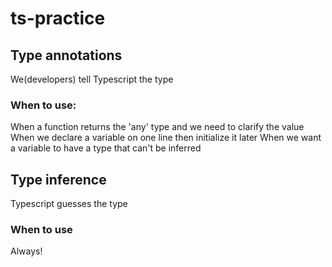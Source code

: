 # ts-practice

## Type annotations

We(developers) tell Typescript the type

### When to use:

When a function returns the 'any' type and we need to clarify the value
When we declare a variable on one line then initialize it later
When we want a variable to have a type that can't be inferred

## Type inference

Typescript guesses the type

### When to use

Always!
  